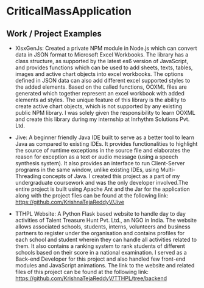 # CriticalMassApplication

## Work / Project Examples
- XlsxGenJs: Created a private NPM module in Node.js which can convert data in JSON format to Microsoft Excel Workbooks. The library has a class structure, as supported by the latest es6 version of JavaScript, and provides functions which can be used to add sheets, texts, tables, images and active chart objects into excel workbooks. The options defined in JSON data can also add different excel supported styles to the added elements. Based on the called functions, OOXML files are generated which together represent an excel workbook with added elements ad styles. The unique feature of this library is the ability to create active chart objects, which is not supported by any existing public NPM library. I was solely given the responsibility to learn OOXML and create this library during my internship at Inrhythm Solutions Pvt. Ltd.

- Jive: A beginner friendly Java IDE built to serve as a better tool to learn Java as compared to existing IDEs. It provides functionalities to highlight the source of runtime exceptions in the source file and elaborates the reason for exception as a text or audio message (using a speech synthesis system). It also provides an interface to run Client-Server programs in the same window, unlike existing IDEs, using Multi-Threading concepts of Java. I created this project as a part of my undergraduate coursework and was the only developer involved.The entire project is built using Apache Ant and the Jar for the application along with the project files can be found at the following link:
https://github.com/KrishnaTejaReddyV/Jive

- TTHPL Website: A Python Flask based website to handle day to day activities of Talent Treasure Hunt Pvt. Ltd., an NGO in India. The website allows associated schools, students, interns, volunteers and business partners to register under the organisation and contains profiles for each school and student wherein they can handle all activities related to them. It also contains a ranking system to rank students of different schools based on their score in a national examination. I served as a Back-end Developer for this project and also handled few front-end modules and JavaScript animations. The link to the website and related files of this project can be found at the following link:
https://github.com/KrishnaTejaReddyV/TTHPL/tree/backend

